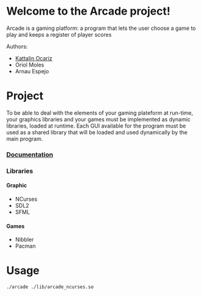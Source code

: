 # Welcome to the Arcade project!
Arcade is a gaming platform: a program that lets the user choose a game to play and keeps a register of
player scores

Authors:
* [Kattalin Ocariz](https://github.com/kocariz)
* Oriol Moles
* Arnau Espejo
# Project
To be able to deal with the elements of your gaming plateform at run-time, your graphics libraries and your games
must be implemented as dynamic libraries, loaded at runtime.
Each GUI available for the program must be used as a shared
library that will be loaded and used dynamically by the main
program.
### [Documentation](https://github.com/kocariz/Arcade/blob/master/doc/arcadeDocumentation.pdf)
### Libraries
#### Graphic
* NCurses
* SDL2
* SFML
#### Games
* Nibbler
* Pacman
# Usage
```
./arcade ./lib/arcade_ncurses.so
```